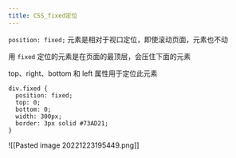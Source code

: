 ```yaml
---
title: CSS_fixed定位
---
```

`position: fixed;` 元素是相对于视口定位，即使滚动页面，元素也不动

用 `fixed` 定位的元素是在页面的最顶层，会压住下面的元素

top、right、bottom 和 left 属性用于定位此元素 

```
div.fixed {
  position: fixed;
  top: 0;
  bottom: 0;
  width: 300px;
  border: 3px solid #73AD21;
}
```


![[Pasted image 20221223195449.png]]
